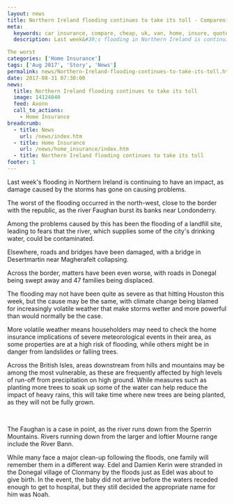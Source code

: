 ```yaml
---
layout: news
title: Northern Ireland flooding continues to take its toll - Compareni.com
meta:
  keywords: car insurance, compare, cheap, uk, van, home, insure, quotes, online, comparison, bike, loans, life
  description: Last week&#39;s flooding in Northern Ireland is continuing to have an impact, as damage caused by the storms has gone on causing problems.

The worst
categories: ['Home Insurance']
tags: ['Aug 2017', 'Story', 'News']
permalink: news/Northern-Ireland-flooding-continues-to-take-its-toll.htm
date: 2017-08-31 07:30:00
news:
  title: Northern Ireland flooding continues to take its toll
  image: 14124040
  feed: Axonn
  call_to_actions:
    - Home Insurance
breadcrumb:
  - title: News
    url: /news/index.htm
  - title: Home Insurance
    url: /news/home_insurance/index.htm
  - title: Northern Ireland flooding continues to take its toll
footer: 1
---
```


Last week&#39;s flooding in Northern Ireland is continuing to have an impact, as damage caused by the storms has gone on causing problems.

The worst of the flooding occurred in the north-west, close to the border with the republic, as the river Faughan burst its banks near Londonderry.&nbsp;

Among the problems caused by this has been the flooding of a landfill site, leading to fears that the river, which supplies some of the city&#39;s drinking water, could be contaminated.&nbsp;

Elsewhere, roads and bridges have been damaged, with a bridge in Desertmartin near Magherafelt collapsing.&nbsp;

Across the border, matters have been even worse, with roads in Donegal being swept away and 47 families being displaced. &nbsp;

The flooding may not have been quite as severe as that hitting Houston this week, but the cause may be the same, with climate change being blamed for increasingly volatile weather that make storms wetter and more powerful than would normally be the case.&nbsp;

More volatile weather means householders may need to check the home insurance implications of severe meteorological events in their area, as some properties are at a high risk of flooding, while others might be in danger from landslides or falling trees.&nbsp;

Across the British Isles, areas downstream from hills and mountains may be among the most vulnerable, as these are frequently affected by high levels of run-off from precipitation on high ground. While measures such as planting more trees to soak up some of the water can help reduce the impact of heavy rains, this will take time where new trees are being planted, as they will not be fully grown.&nbsp;

&nbsp;

The Faughan is a case in point, as the river runs down from the Sperrin Mountains. Rivers running down from the larger and loftier Mourne range include the River Bann.&nbsp;

While many face a major clean-up following the floods, one family will remember them in a different way. Edel and Damien Kerin were stranded in the Donegal village of Clonmany by the floods just as Edel was about to give birth. In the event, the baby did not arrive before the waters receded enough to get to hospital, but they still decided the appropriate name for him was Noah.

